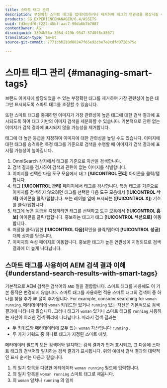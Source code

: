 ```yaml
---
title: 스마트 태그 관리
description: 부정확한 스마트 태그를 업데이트하거나 제거하여 태그의 연관성을 향상시킬 수 있습니다.
products: SG_EXPERIENCEMANAGER/6.4/ASSETS
uuid: fd3eedf0-f222-45bf-aac7-90da6b7b7087
contentOwner: AG
discoiquuid: 3394b56a-3054-419b-9547-5740f8c35071
translation-type: tm+mt
source-git-commit: 7771cbb218d80247f65e92cbe7e8cdfd9720b75e

---
```



# 스마트 태그 관리 {#managing-smart-tags}

브랜드 이미지에 할당되었을 수 있는 부정확한 태그를 제거하여 가장 관련성이 높은 태그만 표시되도록 스마트 태그를 조정할 수 있습니다.

또한 스마트 태그를 중재하면 이미지가 가장 관련성이 높은 태그에 대한 검색 결과에 표시되도록 하여 태그 기반의 이미지 검색을 세분화할 수 있습니다. 기본적으로 관련 없는 이미지가 검색 결과에 표시되지 않을 가능성을 제거합니다.

태그에 더 높은 등급을 지정하여 이미지에 대한 관련성을 높일 수도 있습니다. 이미지에 대한 태그를 승격하면 특정 태그를 기준으로 검색을 수행할 때 이미지가 검색 결과에 표시될 가능성이 높아집니다.

1. OmniSearch 상자에서 태그를 기준으로 자산을 검색합니다.
1. 검색 결과를 검사하여 검색과 관련이 없는 이미지를 식별합니다.
1. 이미지를 선택한 다음 도구 모음에서 태그 **[!UICONTROL 관리]** 아이콘을 클릭/탭합니다.
1. 태그 **[!UICONTROL 관리]** 페이지에서 태그를 검사합니다. 특정 태그를 기준으로 이미지를 검색하지 않으려면 태그를 선택한 다음 도구 모음에서 **[!UICONTROL 삭제]** 아이콘을 클릭/탭합니다. 또는 레이블 옆에 표시되는 (**[!UICONTROL X]**) 기호를 클릭/탭합니다.
1. 태그에 높은 등급을 지정하려면 태그를 선택하고 도구 모음에서 **[!UICONTROL 홍보]** 아이콘을 클릭/탭합니다. 홍보하는 태그가 태그 **[!UICONTROL 섹션으로]** 이동합니다.
1. 저장을 클릭/탭한 **[!UICONTROL 다음]**&#x200B;확인을 클릭/탭하여 **[!UICONTROL 성공]** 대화 상자를 닫습니다.
1. 이미지의 속성 페이지로 이동합니다. 홍보한 태그가 높은 연관성이 지정되므로 검색 결과에 더 높게 나타납니다.

## 스마트 태그를 사용하여 AEM 검색 결과 이해 {#understand-search-results-with-smart-tags}

기본적으로 AEM 검색은 검색어와 `AND` 절을 결합합니다. 스마트 태그를 사용해도 이 기본 동작은 변경되지 않습니다. 스마트 태그를 사용하면 적용 스마트 태그의 검색어 중 하나를 찾을 추가 `OR` 절이 추가됩니다. For example, consider searching for `woman running`. 메타데이터에 `woman` 키워드만 있거나 `running` 있는 자산은 기본적으로 검색 결과에 나타나지 않습니다. 그러나 태그가 `woman` 있거나 스마트 태그를 `running` 사용하는 자산이 이러한 검색 쿼리에 나타납니다. 따라서 검색 결과는

* 두 키워드와 메타데이터에 모두 있는 `woman` 자산입니다 `running` .
* 두 가지 키워드 중 하나로 태그가 지정된 스마트 에셋.

메타데이터 필드의 모든 검색어와 일치하는 검색 결과가 먼저 표시되고, 그 다음에 스마트 태그의 검색어와 일치하는 검색 결과가 표시됩니다. 위의 예에서 검색 결과의 대략적인 표시 순서는 다음과 같습니다.

1. 의 일치 항목을 다양한 메타데이터 `woman running` 필드에 입력합니다.
1. 의 일치 항목을 `woman running` 스마트 태그로 채웁니다.
1. 의 `woman` 일치나 `running` 의 일치
